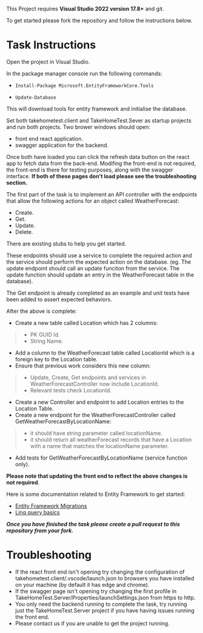 This Project requires **Visual Studio 2022 version 17.8+** and git.

To get started please fork the repository and follow the instructions below.


# Task Instructions

Open the project in Visual Studio.

In the package manager console run the following commands: 

* ```Install-Package Microsoft.EntityFrameworkCore.Tools```

* ```Update-Database```

This will download tools for entity framework and initialise the database.

Set both takehometest.client and TakeHomeTest.Sever as startup projects and run both projects.
Two brower windows should open:

* front end react application.
* swagger application for the backend.

Once both have loaded you can click the refresh data button on the react app to fetch data from the back-end. Modifing the front-end is not required, 
the front-end is there for testing purposes, along with the swagger interface. 
**If both of these pages don't load please see the troubleshooting section.**


The first part of the task is to implement an API controller with the endpoints that allow the following actions for an object called WeatherForecast:

* Create.
* Get.
* Update.
* Delete.

There are existing stubs to help you get started.

These endpoints should use a service to complete the required action and the service should perform the expected action on the database.
(eg. The update endpoint should call an update funciton from the service. The update function should update an entry in the WeatherForecast table in the database).

The Get endpoint is already completed as an example and unit tests have been added to assert expected behaviors.

After the above is complete:

* Create a new table called Location which has 2 columns:
> * PK GUID Id.
> * String Name.
* Add a column to the WeatherForecast table called LocationId which is a foreign key to the Location table.
* Ensure that previous work considers this new column:
> * Update, Create, Get endpoints and services in WeatherForecastController now include LocationId.
> * Relevant tests check LocationId.
* Create a new Controller and endpoint to add Location entries to the Location Table.
* Create a new endpoint for the WeatherForecastController called GetWeatherForecastByLocationName:
> * it should have string parameter called locationName.
> * it should return all weatherForecast records that have a Location with a name that matches the locationName parameter.
* Add tests for GetWeatherForecastByLocationName (service function only).

**Please note that updating the front end to reflect the above changes is not required**.

Here is some documentation related to Entity Framework to get started:

* [Entity Framework Migrations](https://learn.microsoft.com/en-us/aspnet/core/data/ef-rp/migrations?view=aspnetcore-8.0&tabs=visual-studio)
* [Linq query basics](https://learn.microsoft.com/en-us/dotnet/csharp/linq/standard-query-operators/)

***Once you have finished the task please create a pull request to this repository from your fork.***

# Troubleshooting

* If the react front end isn't opening try changing the configuration of takehometest.client/.vscode/launch.json to browsers you have installed on your machine (by default it has edge and chrome).
* If the swagger page isn't opening try changing the first profile in TakeHomeTest.Server/Properties/launchSettings.json from https to http.
* You only need the backend running to complete the task, try running just the TakeHomeTest.Server project if you have having issues running the front end.
* Please contact us if you are unable to get the project running.